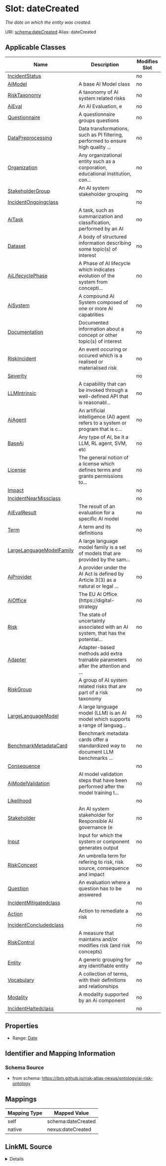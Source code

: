 

# Slot: dateCreated


_The date on which the entity was created._





URI: [schema:dateCreated](http://schema.org/dateCreated)
Alias: dateCreated

<!-- no inheritance hierarchy -->





## Applicable Classes

| Name | Description | Modifies Slot |
| --- | --- | --- |
| [IncidentStatus](IncidentStatus.md) |  |  no  |
| [AiModel](AiModel.md) | A base AI Model class |  no  |
| [RiskTaxonomy](RiskTaxonomy.md) | A taxonomy of AI system related risks |  no  |
| [AiEval](AiEval.md) | An AI Evaluation, e |  no  |
| [Questionnaire](Questionnaire.md) | A questionnaire groups questions |  no  |
| [DataPreprocessing](DataPreprocessing.md) | Data transformations, such as PI filtering, performed to ensure high quality ... |  no  |
| [Organization](Organization.md) | Any organizational entity such as a corporation, educational institution, con... |  no  |
| [StakeholderGroup](StakeholderGroup.md) | An AI system stakeholder grouping |  no  |
| [IncidentOngoingclass](IncidentOngoingclass.md) |  |  no  |
| [AiTask](AiTask.md) | A task, such as summarization and classification, performed by an AI |  no  |
| [Dataset](Dataset.md) | A body of structured information describing some topic(s) of interest |  no  |
| [AiLifecyclePhase](AiLifecyclePhase.md) | A Phase of AI lifecycle which indicates evolution of the system from concepti... |  no  |
| [AiSystem](AiSystem.md) | A compound AI System composed of one or more AI capablities |  no  |
| [Documentation](Documentation.md) | Documented information about a concept or other topic(s) of interest |  no  |
| [RiskIncident](RiskIncident.md) | An event occuring or occured which is a realised or materialised risk |  no  |
| [Severity](Severity.md) |  |  no  |
| [LLMIntrinsic](LLMIntrinsic.md) | A capability that can be invoked through a well-defined API that is reasonabl... |  no  |
| [AiAgent](AiAgent.md) | An artificial intelligence (AI) agent refers to a system or program that is c... |  no  |
| [BaseAi](BaseAi.md) | Any type of AI, be it a LLM, RL agent, SVM, etc |  no  |
| [License](License.md) | The general notion of a license which defines terms and grants permissions to... |  no  |
| [Impact](Impact.md) |  |  no  |
| [IncidentNearMissclass](IncidentNearMissclass.md) |  |  no  |
| [AiEvalResult](AiEvalResult.md) | The result of an evaluation for a specific AI model |  no  |
| [Term](Term.md) | A term and its definitions |  no  |
| [LargeLanguageModelFamily](LargeLanguageModelFamily.md) | A large language model family is a set of models that are provided by the sam... |  no  |
| [AiProvider](AiProvider.md) | A provider under the AI Act is defined by Article 3(3) as a natural or legal ... |  no  |
| [AiOffice](AiOffice.md) | The EU AI Office (https://digital-strategy |  no  |
| [Risk](Risk.md) | The state of uncertainty associated with an AI system, that has the potential... |  no  |
| [Adapter](Adapter.md) | Adapter-based methods add extra trainable parameters after the attention and ... |  no  |
| [RiskGroup](RiskGroup.md) | A group of AI system related risks that are part of a risk taxonomy |  no  |
| [LargeLanguageModel](LargeLanguageModel.md) | A large language model (LLM) is an AI model which supports a range of languag... |  no  |
| [BenchmarkMetadataCard](BenchmarkMetadataCard.md) | Benchmark metadata cards offer a standardized way to document LLM benchmarks ... |  no  |
| [Consequence](Consequence.md) |  |  no  |
| [AiModelValidation](AiModelValidation.md) | AI model validation steps that have been performed after the model training t... |  no  |
| [Likelihood](Likelihood.md) |  |  no  |
| [Stakeholder](Stakeholder.md) | An AI system stakeholder for Responsible AI governance (e |  no  |
| [Input](Input.md) | Input for which the system or component generates output |  no  |
| [RiskConcept](RiskConcept.md) | An umbrella term for refering to risk, risk source, consequence and impact |  no  |
| [Question](Question.md) | An evaluation where a question has to be answered |  no  |
| [IncidentMitigatedclass](IncidentMitigatedclass.md) |  |  no  |
| [Action](Action.md) | Action to remediate a risk |  no  |
| [IncidentConcludedclass](IncidentConcludedclass.md) |  |  no  |
| [RiskControl](RiskControl.md) | A measure that maintains and/or modifies risk (and risk concepts) |  no  |
| [Entity](Entity.md) | A generic grouping for any identifiable entity |  no  |
| [Vocabulary](Vocabulary.md) | A collection of terms, with their definitions and relationships |  no  |
| [Modality](Modality.md) | A modality supported by an Ai component |  no  |
| [IncidentHaltedclass](IncidentHaltedclass.md) |  |  no  |







## Properties

* Range: [Date](Date.md)





## Identifier and Mapping Information







### Schema Source


* from schema: https://ibm.github.io/risk-atlas-nexus/ontology/ai-risk-ontology




## Mappings

| Mapping Type | Mapped Value |
| ---  | ---  |
| self | schema:dateCreated |
| native | nexus:dateCreated |




## LinkML Source

<details>
```yaml
name: dateCreated
description: The date on which the entity was created.
from_schema: https://ibm.github.io/risk-atlas-nexus/ontology/ai-risk-ontology
rank: 1000
slot_uri: schema:dateCreated
alias: dateCreated
domain_of:
- Entity
range: date
required: false

```
</details>
